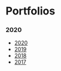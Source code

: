 # Portfolios

### 2020

- [2020](https://github.com/martincartledge/portfolios/tree/2020)
- [2019](https://github.com/martincartledge/portfolios/tree/2019)
- [2018](https://github.com/martincartledge/portfolios/tree/2018)
- [2017](https://github.com/martincartledge/portfolios/tree/2017)
